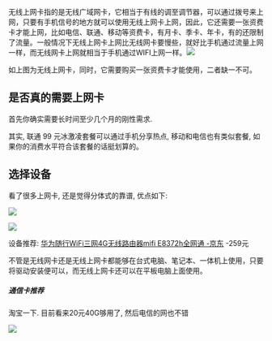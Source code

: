 无线上网卡指的是无线广域网卡，它相当于有线的调至调节器，可以通过拨号来上网，只要有手机信号的地方就可以使用无线上网卡上网，因此，它还需要一张资费卡才能上网，比如电信、联通、移动等资费卡，有月卡、季卡、年卡，有的还限制了流量。一般情况下无线上网卡上网比无线网卡要慢些，就好比手机通过流量上网一样，而无线网卡上网就相当于手机通过WIFI上网一样。![](http://upload-images.jianshu.io/upload_images/1662509-bb71da4981c4e47c?imageMogr2/auto-orient/strip%7CimageView2/2/w/1240)

如上图为无线上网卡，同时，它需要购买一张资费卡才能使用，二者缺一不可。

## 是否真的需要上网卡

首先你确实需要长时间至少几个月的刚性需求.

其实, 联通 99 元冰激凌套餐可以通过手机分享热点, 移动和电信也有类似套餐, 如果你的消费水平符合该套餐的话挺划算的。

## 选择设备

看了很多上网卡, 还是觉得分体式的靠谱, 优点如下:

![](https://upload-images.jianshu.io/upload_images/1662509-d1561e891d681b67.png?imageMogr2/auto-orient/strip%7CimageView2/2/w/1240)

![](https://upload-images.jianshu.io/upload_images/1662509-b363374e300e81b5.png?imageMogr2/auto-orient/strip%7CimageView2/2/w/1240)

设备推荐:
[华为随行WiFi三网4G无线路由器mifi E8372h全网通 -京东](https://item.jd.com/16379800027.html#none) -259元

不管是无线网卡还是无线上网卡都能够在台式电脑、笔记本、一体机上使用，只要将驱动安装便可以，而无线上网卡还可以在平板电脑上面使用。

##### 通信卡推荐

淘宝一下. 目前看来20元40G够用了, 然后电信的网也不错

![](https://upload-images.jianshu.io/upload_images/1662509-3b5c8089b6b5d7ce.png?imageMogr2/auto-orient/strip%7CimageView2/2/w/1240)
